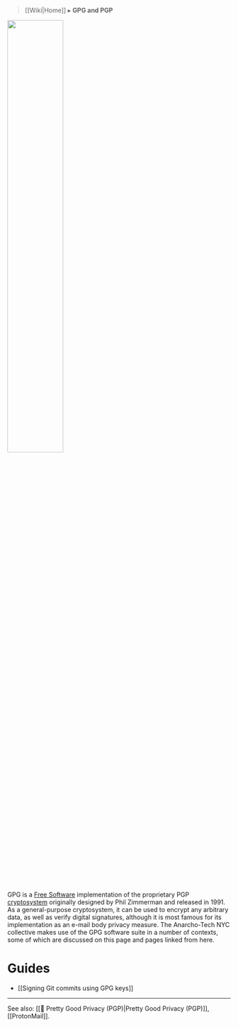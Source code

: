 > [[Wiki|Home]] ▸ **GPG and PGP**

[<img src="https://i.imgur.com/Gxdh68F.jpg" width="50%"/>](https://www.youtube.com/watch?v=qz718OZRA2A&t=553)

GPG is a [Free Software](https://www.gnu.org/philosophy/free-sw.html) implementation of the proprietary PGP [cryptosystem](https://simple.wikipedia.org/wiki/Cryptosystem) originally designed by Phil Zimmerman and released in 1991. As a general-purpose cryptosystem, it can be used to encrypt any arbitrary data, as well as verify digital signatures, although it is most famous for its implementation as an e-mail body privacy measure. The Anarcho-Tech NYC collective makes use of the GPG software suite in a number of contexts, some of which are discussed on this page and pages linked from here.

# Guides

* [[Signing Git commits using GPG keys]]

* * *

See also: [[:beginner: Pretty Good Privacy (PGP)|Pretty Good Privacy (PGP)]], [[ProtonMail]].